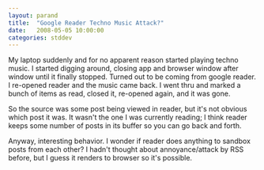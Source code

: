 ```yaml
---
layout: parand
title:  "Google Reader Techno Music Attack?"
date:   2008-05-05 10:00:00
categories: stddev
---
```

My laptop suddenly and for no apparent reason started playing techno music. I started digging around, closing app and browser window after window until it finally stopped. Turned out to be coming from google reader. I re-opened reader and the music came back. I went thru and marked a bunch of items as read, closed it, re-opened again, and it was gone.

So the source was some post being viewed in reader, but it's not obvious which post it was. It wasn't the one I was currently reading; I think reader keeps some number of posts in its buffer so you can go back and forth. 

Anyway, interesting behavior. I wonder if reader does anything to sandbox posts from each other? I hadn't thought about annoyance/attack by RSS before, but I guess it renders to browser so it's possible.
